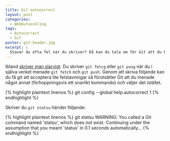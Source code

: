 ```yaml
---
title: Git autocorrect
layout: post
categories: 
  - Webbutveckling
tags:
  - Autocorrect
  - Git
poster: git-header.jpg
excerpt: |
  Stavar du ofta fel när du skriver? Då kan du tala om för Git att du behöver lite hjälp på traven med autorättning.
---
```

Ibland [skriver man slarvigt](https://en.wikipedia.org/wiki/Fat-finger_error). Du skriver `git fetcg` eller `git pusg` när du i själva verket menade `git fetch` och `git push`.
Genom att skriva följande kan du få git att acceptera lite felstavningar så förutsätter Git att du menade något annat (förhoppningsvis ett snarlikt kommando) och väljer det istället.

{% highlight plaintext linenos %}
git config --global help.autocorrect 1
{% endhighlight %}

Skriver du `git statsu` händer följande:

{% highlight plaintext linenos %}
git statsu
WARNING: You called a Git command named 'statsu', which does not exist.
Continuing under the assumption that you meant 'status'
in 0.1 seconds automatically...
{% endhighlight %}
